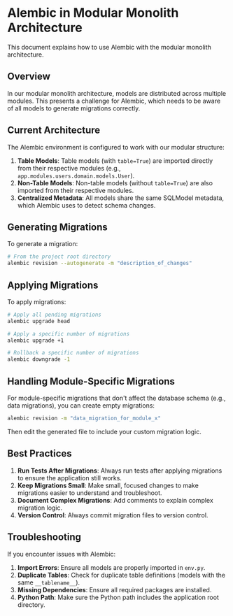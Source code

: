 # Alembic in Modular Monolith Architecture

This document explains how to use Alembic with the modular monolith architecture.

## Overview

In our modular monolith architecture, models are distributed across multiple modules. This presents a challenge for Alembic, which needs to be aware of all models to generate migrations correctly.

## Current Architecture

The Alembic environment is configured to work with our modular structure:

1. **Table Models**: Table models (with `table=True`) are imported directly from their respective modules (e.g., `app.modules.users.domain.models.User`).
2. **Non-Table Models**: Non-table models (without `table=True`) are also imported from their respective modules.
3. **Centralized Metadata**: All models share the same SQLModel metadata, which Alembic uses to detect schema changes.

## Generating Migrations

To generate a migration:

```bash
# From the project root directory
alembic revision --autogenerate -m "description_of_changes"
```

## Applying Migrations

To apply migrations:

```bash
# Apply all pending migrations
alembic upgrade head

# Apply a specific number of migrations
alembic upgrade +1

# Rollback a specific number of migrations
alembic downgrade -1
```

## Handling Module-Specific Migrations

For module-specific migrations that don't affect the database schema (e.g., data migrations), you can create empty migrations:

```bash
alembic revision -m "data_migration_for_module_x"
```

Then edit the generated file to include your custom migration logic.

## Best Practices

1. **Run Tests After Migrations**: Always run tests after applying migrations to ensure the application still works.
2. **Keep Migrations Small**: Make small, focused changes to make migrations easier to understand and troubleshoot.
3. **Document Complex Migrations**: Add comments to explain complex migration logic.
4. **Version Control**: Always commit migration files to version control.

## Troubleshooting

If you encounter issues with Alembic:

1. **Import Errors**: Ensure all models are properly imported in `env.py`.
2. **Duplicate Tables**: Check for duplicate table definitions (models with the same `__tablename__`).
3. **Missing Dependencies**: Ensure all required packages are installed.
4. **Python Path**: Make sure the Python path includes the application root directory.
